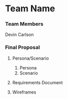 # Team Name

### Team Members
Devin Carlson

### Final Proposal
1. Persona/Scenario
    1. Persona
    2. Scenario
2. Requirements Document

3. Wireframes






